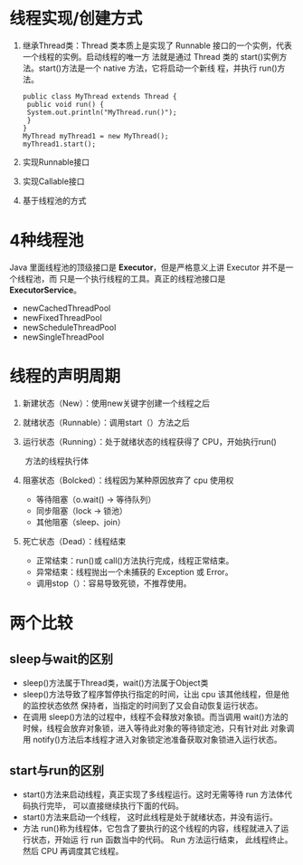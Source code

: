 # 线程实现/创建方式

1. 继承Thread类：Thread 类本质上是实现了 Runnable 接口的一个实例，代表一个线程的实例。启动线程的唯一方 法就是通过 Thread 类的 start()实例方法。start()方法是一个 native 方法，它将启动一个新线 程，并执行 run()方法。

   ```
   public class MyThread extends Thread { 
    public void run() { 
    System.out.println("MyThread.run()"); 
    } 
   } 
   MyThread myThread1 = new MyThread(); 
   myThread1.start();
   ```

2. 实现Runnable接口
3. 实现Callable接口
4. 基于线程池的方式

# 4种线程池

Java 里面线程池的顶级接口是 **Executor**，但是严格意义上讲 Executor 并不是一个线程池，而 只是一个执行线程的工具。真正的线程池接口是 **ExecutorService**。

- newCachedThreadPool
- newFixedThreadPool
- newScheduleThreadPool
- newSingleThreadPool

# 线程的声明周期

1. 新建状态（New）：使用new关键字创建一个线程之后

2. 就绪状态（Runnable）：调用start（）方法之后

3. 运行状态（Running）：处于就绪状态的线程获得了 CPU，开始执行run()      

   ​                                             方法的线程执行体           

4. 阻塞状态（Bolcked）：线程因为某种原因放弃了 cpu 使用权

   - 等待阻塞（o.wait() -> 等待队列）
   - 同步阻塞（lock -> 锁池）
   - 其他阻塞（sleep、join）

5. 死亡状态（Dead）：线程结束

   - 正常结束：run()或 call()方法执行完成，线程正常结束。
   - 异常结束：线程抛出一个未捕获的 Exception 或 Error。
   - 调用stop（）：容易导致死锁，不推荐使用。

   

# 两个比较

## sleep与wait的区别

- sleep()方法属于Thread类，wait()方法属于Object类
- sleep()方法导致了程序暂停执行指定的时间，让出 cpu 该其他线程，但是他的监控状态依然 保持者，当指定的时间到了又会自动恢复运行状态。
- 在调用 sleep()方法的过程中，线程不会释放对象锁。而当调用 wait()方法的时候，线程会放弃对象锁，进入等待此对象的等待锁定池，只有针对此 对象调用 notify()方法后本线程才进入对象锁定池准备获取对象锁进入运行状态。

## start与run的区别

- start()方法来启动线程，真正实现了多线程运行。这时无需等待 run 方法体代码执行完毕， 可以直接继续执行下面的代码。
- start()方法来启动一个线程， 这时此线程是处于就绪状态，并没有运行。
- 方法 run()称为线程体，它包含了要执行的这个线程的内容，线程就进入了运行状态，开始运 行 run 函数当中的代码。 Run 方法运行结束， 此线程终止。然后 CPU 再调度其它线程。